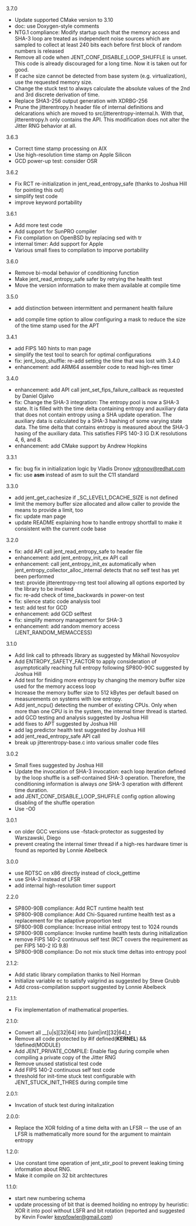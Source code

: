 3.7.0
 * Update supported CMake version to 3.10
 * doc: use Doxygen-style comments
 * NTG.1 compliance: Modify startup such that the memory access and SHA-3 loop are treated as independent noise sources which are sampled to collect at least 240 bits each before first block of random numbers is released
 * Remove all code when JENT_CONF_DISABLE_LOOP_SHUFFLE is unset. This code is already discouraged for a long time. Now it is taken out for good.
 * If cache size cannot be detected from base system (e.g. virtualization), use the requested memory size.
 * Change the stuck test to always calculate the absolute values of the 2nd and 3rd discrete derivation of time.
* Replace SHA3-256 output generation with XDRBG-256
* Prune the jitterentropy.h header file of internal definitions and delcarations which are moved to src/jitterentropy-internal.h. With that, jitterentropy.h only contains the API. This modification does not alter the Jitter RNG behavior at all.

3.6.3
 * Correct time stamp processing on AIX
 * Use high-resolution time stamp on Apple Silicon
 * GCD power-up test: consider OSR

3.6.2
 * Fix RCT re-initialization in jent_read_entropy_safe (thanks to Joshua Hill for pointing this out)
 * simplify test code
 * improve keyword portability

3.6.1
 * Add more test code
 * Add support for SunPRO compiler
 * Fix compilation on OpenBSD by replacing sed with tr
 * internal timer: Add support for Apple
 * Various small fixes to compilation to imporve portability

3.6.0
 * Remove bi-modal behavior of conditioning function
 * Make jent_read_entropy_safe safer by retrying the health test
 * Move the version information to make them available at compile time

3.5.0
 * add distinction between intermittent and permanent health failure

 * add compile time option to allow configuring a mask to reduce the size of
   the time stamp used for the APT

3.4.1
 * add FIPS 140 hints to man page
 * simplify the test tool to search for optimal configurations
 * fix: jent_loop_shuffle: re-add setting the time that was lost with 3.4.0
 * enhancement: add ARM64 assembler code to read high-res timer

3.4.0
 * enhancement: add API call jent_set_fips_failure_callback as requested by Daniel Ojalvo
 * fix: Change the SHA-3 integration: The entropy pool is now a SHA-3 state.
It is filled with the time delta containing entropy and auxiliary data that does not contain entropy using a SHA update operation. The auxiliary data is calculated by a SHA-3 hashing of some varying state data. The time delta that contains entropy is measured about the SHA-3 hasing of the auxiliary data. This satisfies FIPS 140-3 IG D.K resolutions 4, 6, and 8.
 * enhancement: add CMake support by Andrew Hopkins

3.3.1
 * fix: bug fix in initialization logic by Vladis Dronov <vdronov@redhat.com>
 * fix: use __asm__ instead of asm to suit the C11 standard

3.3.0
 * add jent_get_cachesize if _SC_LEVEL1_DCACHE_SIZE is not defined
 * limit the memory buffer size allocated and allow caller to provide
   the means to provide a limit, too
 * fix: update man page
 * update README explaining how to handle entropy shortfall to make it consistent with the current code base

3.2.0
 * fix: add API call jent_read_entropy_safe to header file
 * enhancement: add jent_entropy_init_ex API call
 * enhancement: call jent_entropy_init_ex automatically when jent_entropy_collector_alloc_internal detects that no self test has yet been performed
 * test: provide jitterentropy-rng test tool allowing all options exported by the library to be invoked
 * fix: re-add check of time_backwards in power-on test
 * fix: silence static code analysis tool
 * test: add test for GCD
 * enhancement: add GCD selftest
 * fix: simplify memory management for SHA-3
 * enhancement: add random memory access (JENT_RANDOM_MEMACCESS)

3.1.0
 * Add link call to pthreads library as suggested by Mikhail Novosyolov
 * Add ENTROPY_SAFETY_FACTOR to apply consideration of asymptotically reaching
   full entropy following SP800-90C suggested by Joshua Hill
 * Add test for finiding more entropy by changing the memory buffer size
   used for the memory access loop
 * Increase the memory buffer size to 512 kBytes per default based on
   measurements on systems with low entropy.
 * Add jent_ncpu() detecting the number of existing CPUs. Only when more than
   one CPU is in the system, the internal timer thread is started.
 * add GCD testing and analysis suggested by Joshua Hill
 * add fixes to APT suggested by Joshua Hill
 * add lag predictor health test suggested by Joshua Hill
 * add jent_read_entropy_safe API call
 * break up jitterentropy-base.c into various smaller code files

3.0.2
 * Small fixes suggested by Joshua Hill
 * Update the invocation of SHA-3 invocation: each loop iteration defined by the loop shuffle is a self-contained SHA-3 operation. Therefore, the conditioning information is always *one* SHA-3 operation with different time duration.
 * add JENT_CONF_DISABLE_LOOP_SHUFFLE config option allowing disabling of the shuffle operation
 * Use -O0

3.0.1
 * on older GCC versions use -fstack-protector as suggested by Warszawski,
   Diego
 * prevent creating the internal timer thread if a high-res hardware timer is
   found as reported by Lonnie Abelbeck

3.0.0
 * use RDTSC on x86 directly instead of clock_gettime
 * use SHA-3 instead of LFSR
 * add internal high-resolution timer support

2.2.0
 * SP800-90B compliance: Add RCT runtime health test
 * SP800-90B compliance: Add Chi-Squared runtime health test as a replacement
   for the adaptive proportion test
 * SP800-90B compliance: Increase initial entropy test to 1024 rounds
 * SP800-90B compliance: Invoke runtime health tests during initialization
 * remove FIPS 140-2 continuous self test (RCT covers the requirement as per
   FIPS 140-2 IG 9.8)
 * SP800-90B compliance: Do not mix stuck time deltas into entropy pool

2.1.2:
 * Add static library compilation thanks to Neil Horman
 * Initialize variable ec to satisfy valgrind as suggested by Steve Grubb
 * Add cross-compilation support suggested by Lonnie Abelbeck

2.1.1:
 * Fix implementation of mathematical properties.

2.1.0:
 * Convert all __[u|s][32|64] into [uint|int][32|64]_t
 * Remove all code protected by #if defined(__KERNEL__) && !defined(MODULE)
 * Add JENT_PRIVATE_COMPILE: Enable flag during compile when
   compiling a private copy of the Jitter RNG
 * Remove unused statistical test code
 * Add FIPS 140-2 continuous self test code
 * threshold for init-time stuck test configurable with JENT_STUCK_INIT_THRES
   during compile time

2.0.1:
 * Invcation of stuck test during initalization

2.0.0:
 * Replace the XOR folding of a time delta with an LFSR -- the use of an
   LFSR is mathematically more sound for the argument to maintain entropy

1.2.0:
 * Use constant time operation of jent_stir_pool to prevent leaking
   timing information about RNG.
 * Make it compile on 32 bit archtectures

1.1.0:
 * start new numbering schema
 * update processing of bit that is deemed holding no entropy by heuristic:
   XOR it into pool without LSFR and bit rotation (reported and suggested
   by Kevin Fowler <kevpfowler@gmail.com>)


